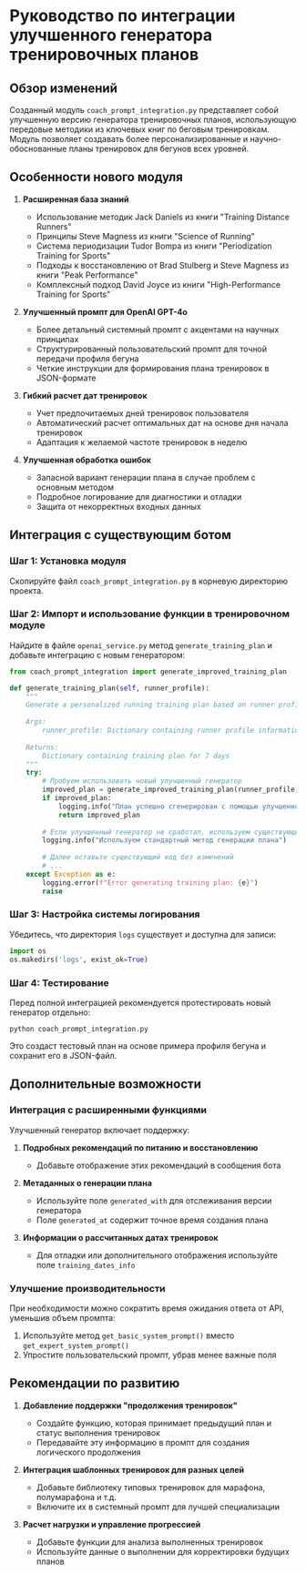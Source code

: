 # Руководство по интеграции улучшенного генератора тренировочных планов

## Обзор изменений

Созданный модуль `coach_prompt_integration.py` представляет собой улучшенную версию генератора тренировочных планов, использующую передовые методики из ключевых книг по беговым тренировкам. Модуль позволяет создавать более персонализированные и научно-обоснованные планы тренировок для бегунов всех уровней.

## Особенности нового модуля

1. **Расширенная база знаний**
   - Использование методик Jack Daniels из книги "Training Distance Runners"
   - Принципы Steve Magness из книги "Science of Running"
   - Система периодизации Tudor Bompa из книги "Periodization Training for Sports"
   - Подходы к восстановлению от Brad Stulberg и Steve Magness из книги "Peak Performance"
   - Комплексный подход David Joyce из книги "High-Performance Training for Sports"

2. **Улучшенный промпт для OpenAI GPT-4o**
   - Более детальный системный промпт с акцентами на научных принципах
   - Структурированный пользовательский промпт для точной передачи профиля бегуна
   - Четкие инструкции для формирования плана тренировок в JSON-формате

3. **Гибкий расчет дат тренировок**
   - Учет предпочитаемых дней тренировок пользователя
   - Автоматический расчет оптимальных дат на основе дня начала тренировок
   - Адаптация к желаемой частоте тренировок в неделю

4. **Улучшенная обработка ошибок**
   - Запасной вариант генерации плана в случае проблем с основным методом
   - Подробное логирование для диагностики и отладки
   - Защита от некорректных входных данных

## Интеграция с существующим ботом

### Шаг 1: Установка модуля

Скопируйте файл `coach_prompt_integration.py` в корневую директорию проекта.

### Шаг 2: Импорт и использование функции в тренировочном модуле

Найдите в файле `openai_service.py` метод `generate_training_plan` и добавьте интеграцию с новым генератором:

```python
from coach_prompt_integration import generate_improved_training_plan

def generate_training_plan(self, runner_profile):
    """
    Generate a personalized running training plan based on runner profile.
    
    Args:
        runner_profile: Dictionary containing runner profile information
        
    Returns:
        Dictionary containing training plan for 7 days
    """
    try:
        # Пробуем использовать новый улучшенный генератор
        improved_plan = generate_improved_training_plan(runner_profile)
        if improved_plan:
            logging.info("План успешно сгенерирован с помощью улучшенного промпта")
            return improved_plan
            
        # Если улучшенный генератор не сработал, используем существующий код
        logging.info("Используем стандартный метод генерации плана")
        
        # Далее оставьте существующий код без изменений
        # ...
    except Exception as e:
        logging.error(f"Error generating training plan: {e}")
        raise
```

### Шаг 3: Настройка системы логирования

Убедитесь, что директория `logs` существует и доступна для записи:

```python
import os
os.makedirs('logs', exist_ok=True)
```

### Шаг 4: Тестирование

Перед полной интеграцией рекомендуется протестировать новый генератор отдельно:

```
python coach_prompt_integration.py
```

Это создаст тестовый план на основе примера профиля бегуна и сохранит его в JSON-файл.

## Дополнительные возможности

### Интеграция с расширенными функциями

Улучшенный генератор включает поддержку:

1. **Подробных рекомендаций по питанию и восстановлению**
   - Добавьте отображение этих рекомендаций в сообщения бота

2. **Метаданных о генерации плана**
   - Используйте поле `generated_with` для отслеживания версии генератора
   - Поле `generated_at` содержит точное время создания плана

3. **Информации о рассчитанных датах тренировок**
   - Для отладки или дополнительного отображения используйте поле `training_dates_info`

### Улучшение производительности

При необходимости можно сократить время ожидания ответа от API, уменьшив объем промпта:

1. Используйте метод `get_basic_system_prompt()` вместо `get_expert_system_prompt()`
2. Упростите пользовательский промпт, убрав менее важные поля

## Рекомендации по развитию

1. **Добавление поддержки "продолжения тренировок"**
   - Создайте функцию, которая принимает предыдущий план и статус выполнения тренировок
   - Передавайте эту информацию в промпт для создания логического продолжения

2. **Интеграция шаблонных тренировок для разных целей**
   - Добавьте библиотеку типовых тренировок для марафона, полумарафона и т.д.
   - Включите их в системный промпт для лучшей специализации

3. **Расчет нагрузки и управление прогрессией**
   - Добавьте функции для анализа выполненных тренировок
   - Используйте данные о выполнении для корректировки будущих планов
